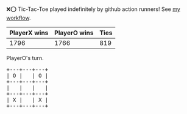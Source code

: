 :x::o: Tic-Tac-Toe played indefinitely by github action runners! See [my workflow](.github/workflows/play.yaml).

|PlayerX wins|PlayerO wins|Ties|
|-|-|-|
|1796|1766|819|

PlayerO's turn.

<pre>
+---+---+---+
| O |   | O |
+---+---+---+
|   |   |   |
+---+---+---+
| X |   | X |
+---+---+---+
</pre>
